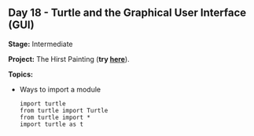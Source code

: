## Day 18 - Turtle and the Graphical User Interface (GUI)

**Stage:** Intermediate

**Project:** The Hirst Painting (**try [here](https://replit.com/@GloryOdeyemi/Hirst-Painting?v=1)**).

**Topics:**
* Ways to import a module
  ```
  import turtle
  from turtle import Turtle
  from turtle import *
  import turtle as t
  ```
